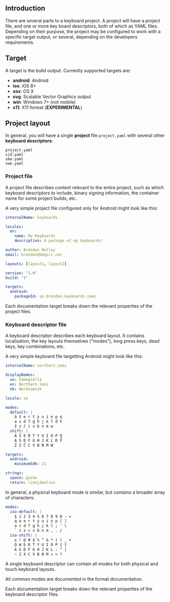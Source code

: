 ## Introduction

There are several parts to a keyboard project. A project will have a project file, and one or more key board descriptors, both of which as YAML files. Depending on their purpose, the project may be configured to work with a specific target output, or several, depending on the developers requirements.

## Target

A target is the build output. Currently supported targets are:

* **android**: Android
* **ios**: iOS 8+
* **osx**: OS X
* **svg**: Scalable Vector Graphics output
* **win**: Windows 7+ (not mobile)
* **x11**: X11 format (**EXPERIMENTAL**)

## Project layout

In general, you will have a single **project** file `project.yaml` with several other **keyboard descriptors**:

    project.yaml
    sjd.yaml
    sme.yaml
    swe.yaml

### Project file

A project file describes content relevant to the entire project, such as which keyboard descriptors to include, binary signing information, the container name for some project builds, etc.

A very simple project file configured only for Android might look like this:

```yaml
internalName: keyboards

locales:
  en:
    name: My Keyboards
    description: A package of my keyboards!

author: Brendan Molloy
email: brendan@bbqsrc.net

layouts: [layout1, layout2]

version: "1.0"
build: "1"

targets:
  android:
    packageId: so.brendan.keyboards.sami
```

Each documentation target breaks down the relevant properties of the project files.

### Keyboard descriptor file

A keyboard descriptor describes each keyboard layout. It contains localisation, the key layouts themselves ("modes"), long press keys, dead keys, key combinations, etc.

A very simple keyboard file targetting Android might look like this:

```yaml
internalName: northern_sami

displayNames:
  se: Sámegiella
  en: Northern Sami
  nb: Nordsamisk

locale: se

modes:
  default: |
    á š e r t y u i o p ŋ
    a s d f g h j k l đ ŧ
    ž z č c v b n m w
  shift: |
    Á Š E R T Y U I O P Ŋ
    A S D F G H J K L Đ Ŧ
    Ž Z Č C V B N M W

targets:
  android:
    minimumSdk: 21

strings:
  space: gaske
  return: linnjámolsun
```

In general, a physical keyboard mode is similar, but contains a broader array of characters:

```yaml
modes:
  iso-default: |
    § 1 2 3 4 5 6 7 8 9 0 - =
    q w e r t y u i o p [ ]
    a s d f g h j k l ; ' \
    ` z x c v b n m , . /
  iso-shift: |
    ± ! @ # $ % ^ & * ( ) _ +
    Q W E R T Y U I O P { }
    A S D F G H J K L : " |
    ~ Z X C V B N M < > ?
```

A single keyboard descriptor can contain all modes for both physical and touch keyboard layouts.

All common modes are documented in the format documentation.

Each documentation target breaks down the relevant properties of the keyboard descriptor files.
